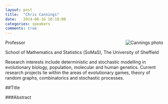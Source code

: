 ```yaml
---
layout: post
title:  "Chris Cannings"
date:   2014-06-16 10:18:00
categories: speakers
comments: true
---
```


<footer class="entry-meta">
<img src="{{ site.url }}/images/cannings.jpg" alt="Cannings photo" align="right">
<span class="author vcard" itemprop="author" itemscope itemtype="http://schema.org/Person"></a></span></span>
</footer>


Professor 

School of Mathematics and Statistics (SoMaS),
The University of Sheffield

Research interests include deterministic and stochastic modelling in evolutionary biology, population, molecular and human genetics. Current research projects lie within the areas of evolutionary games, theory of random graphs, combinatorics and stochastic processes.

##Title

###Abstract